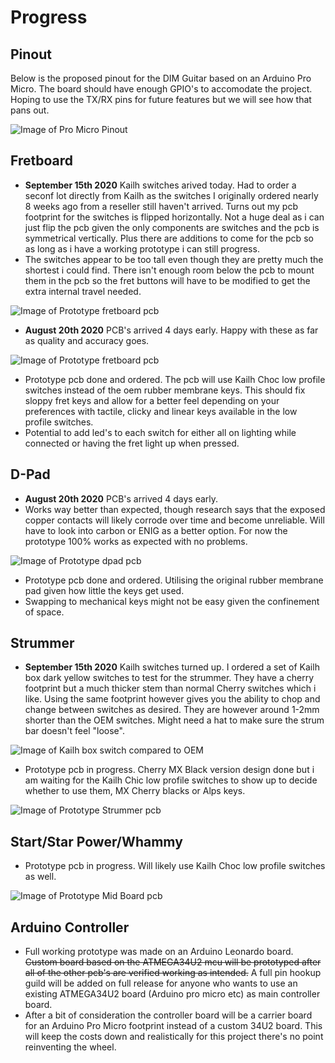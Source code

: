 # Progress

## Pinout

Below is the proposed pinout for the DIM Guitar based on an Arduino Pro Micro. The board should have enough GPIO's to accomodate the project. Hoping to use the TX/RX pins for future features but we will see how that pans out.

![Image of Pro Micro Pinout](/images/pinout.jpg)

## Fretboard

- **September 15th 2020** Kailh switches arived today. Had to order a seconf lot directly from Kailh as the switches I originally ordered nearly 8 weeks ago from a reseller still haven't arrived. Turns out my pcb footprint for the switches is flipped horizontally. Not a huge deal as i can just flip the pcb given the only components are switches and the pcb is symmetrical vertically. Plus there are additions to come for the pcb so as long as i have a working prototype i can still progress.
- The switches appear to be too tall even though they are pretty much the shortest i could find. There isn't enough room below the pcb to mount them in the pcb so the fret buttons will have to be modified to get the extra internal travel needed.

![Image of Prototype fretboard pcb](/images/fret_proto_1.jpg)

- **August 20th 2020** PCB's arrived 4 days early. Happy with these as far as quality and accuracy goes.

![Image of Prototype fretboard pcb](/images/FRETBOARD_PCB_0.1.jpg)

- Prototype pcb done and ordered. The pcb will use Kailh Choc low profile switches instead of the oem rubber membrane keys. This should fix sloppy fret keys and allow for a better feel depending on your preferences with tactile, clicky and linear keys available in the low profile switches.
- Potential to add led's to each switch for either all on lighting while connected or having the fret light up when pressed.

## D-Pad

- **August 20th 2020** PCB's arrived 4 days early.
- Works way better than expected, though research says that the exposed copper contacts will likely corrode over time and become unreliable. Will have to look into carbon or ENIG as a better option. For now the prototype 100% works as expected with no problems.

![Image of Prototype dpad pcb](/images/DPAD_PCB_0.1.jpg)

- Prototype pcb done and ordered. Utilising the original rubber membrane pad given how little the keys get used.
- Swapping to mechanical keys might not be easy given the confinement of space.

## Strummer

- **September 15th 2020** Kailh switches turned up. I ordered a set of Kailh box dark yellow switches to test for the strummer. They have a cherry footprint but a much thicker stem than normal Cherry switches which i like. Using the same footprint however gives you the ability to chop and change between switches as desired. They are however around 1-2mm shorter than the OEM switches. Might need a hat to make sure the strum bar doesn't feel "loose".

![Image of Kailh box switch compared to OEM](/images/kailh_strummer.jpg)

- Prototype pcb in progress. Cherry MX Black version design done but i am waiting for the Kailh Chic low profile switches to show up to decide whether to use them, MX Cherry blacks or Alps keys.

![Image of Prototype Strummer pcb](/images/DIM_STRUMMER_FRONT.svg)

## Start/Star Power/Whammy

- Prototype pcb in progress. Will likely use Kailh Choc low profile switches as well.

![Image of Prototype Mid Board pcb](/images/DIM_MID_BOARD_FRONT.svg)

## Arduino Controller

- Full working prototype was made on an Arduino Leonardo board. ~~Custom board based on the ATMEGA34U2 mcu will be prototyped after all of the other pcb's are verified working as intended.~~ A full pin hookup guild will be added on full release for anyone who wants to use an existing ATMEGA34U2 board (Arduino pro micro etc) as main controller board.
- After a bit of consideration the controller board will be a carrier board for an Arduino Pro Micro footprint instead of a custom 34U2 board. This will keep the costs down and realistically for this project there's no point reinventing the wheel.
